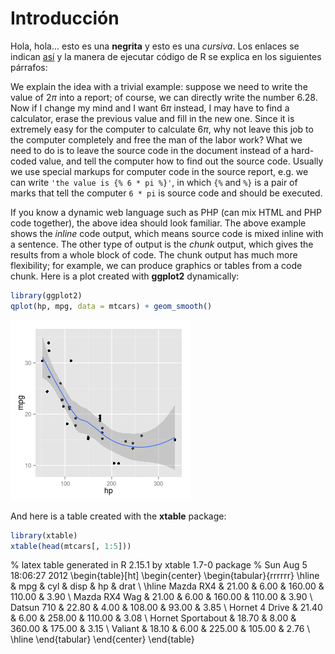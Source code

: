 # Introducción

Hola, hola... esto es una **negrita** y esto es una _cursiva_. Los enlaces se indican [así](http://r-es.org) y la manera de ejecutar código de R se explica en los siguientes párrafos:

We explain the idea with a trivial example: suppose we need to write the value of $2\pi$ into a report; of course, we can directly write the number $6.28$. Now if I change my mind and I want $6\pi$ instead, I may have to find a calculator, erase the previous value and fill in the new one. Since it is extremely easy for the computer to calculate $6\pi$, why not leave this job to the computer completely and free the man of the labor work? What we need to do is to leave the source code in the document instead of a hard-coded value, and tell the computer how to find out the source code. Usually we use special markups for computer code in the source report, e.g. we can write `'the value is {% 6 * pi %}'`, in which `{%` and `%}` is a pair of marks that tell the computer `6 * pi` is source code and should be executed.

If you know a dynamic web language such as PHP (can mix HTML and PHP code together), the above idea should look familiar. The above example shows the _inline_ code output, which means source code is mixed inline with a sentence. The other type of output is the _chunk_ output, which gives the results from a whole block of code. The chunk output has much more flexibility; for example, we can produce graphics or tables from a code chunk. Here is a plot created with **ggplot2** dynamically:


```r
library(ggplot2)
qplot(hp, mpg, data = mtcars) + geom_smooth()
```

![A sample plot in a dynamic report.](figure/intro-plot.png) 


And here is a table created with the **xtable** package:


```r
library(xtable)
xtable(head(mtcars[, 1:5]))
```

% latex table generated in R 2.15.1 by xtable 1.7-0 package
% Sun Aug  5 18:06:27 2012
\begin{table}[ht]
\begin{center}
\begin{tabular}{rrrrrr}
  \hline
 & mpg & cyl & disp & hp & drat \\ 
  \hline
Mazda RX4 & 21.00 & 6.00 & 160.00 & 110.00 & 3.90 \\ 
  Mazda RX4 Wag & 21.00 & 6.00 & 160.00 & 110.00 & 3.90 \\ 
  Datsun 710 & 22.80 & 4.00 & 108.00 & 93.00 & 3.85 \\ 
  Hornet 4 Drive & 21.40 & 6.00 & 258.00 & 110.00 & 3.08 \\ 
  Hornet Sportabout & 18.70 & 8.00 & 360.00 & 175.00 & 3.15 \\ 
  Valiant & 18.10 & 6.00 & 225.00 & 105.00 & 2.76 \\ 
   \hline
\end{tabular}
\end{center}
\end{table}



